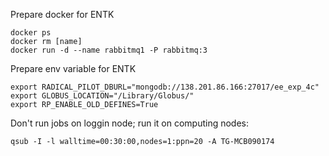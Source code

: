 Prepare docker for ENTK

```
docker ps
docker rm [name]
docker run -d --name rabbitmq1 -P rabbitmq:3
```

Prepare env variable for ENTK

```
export RADICAL_PILOT_DBURL="mongodb://138.201.86.166:27017/ee_exp_4c"
export GLOBUS_LOCATION="/Library/Globus/"
export RP_ENABLE_OLD_DEFINES=True
```

Don't run jobs on loggin node; run it on computing nodes:
```
qsub -I -l walltime=00:30:00,nodes=1:ppn=20 -A TG-MCB090174
```

